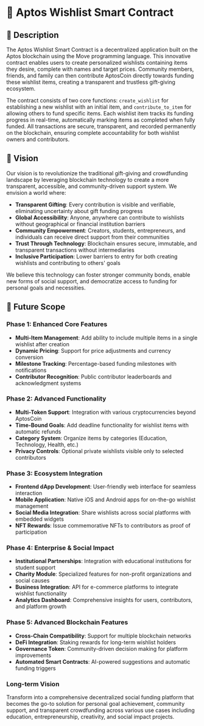 # 🎁 Aptos Wishlist Smart Contract

## 📖 Description

The Aptos Wishlist Smart Contract is a decentralized application built on the Aptos blockchain using the Move programming language. This innovative contract enables users to create personalized wishlists containing items they desire, complete with names and target prices. Community members, friends, and family can then contribute AptosCoin directly towards funding these wishlist items, creating a transparent and trustless gift-giving ecosystem.

The contract consists of two core functions: `create_wishlist` for establishing a new wishlist with an initial item, and `contribute_to_item` for allowing others to fund specific items. Each wishlist item tracks its funding progress in real-time, automatically marking items as completed when fully funded. All transactions are secure, transparent, and recorded permanently on the blockchain, ensuring complete accountability for both wishlist owners and contributors.

## 🔮 Vision

Our vision is to revolutionize the traditional gift-giving and crowdfunding landscape by leveraging blockchain technology to create a more transparent, accessible, and community-driven support system. We envision a world where:

- **Transparent Gifting**: Every contribution is visible and verifiable, eliminating uncertainty about gift funding progress
- **Global Accessibility**: Anyone, anywhere can contribute to wishlists without geographical or financial institution barriers
- **Community Empowerment**: Creators, students, entrepreneurs, and individuals can receive direct support from their communities
- **Trust Through Technology**: Blockchain ensures secure, immutable, and transparent transactions without intermediaries
- **Inclusive Participation**: Lower barriers to entry for both creating wishlists and contributing to others' goals

We believe this technology can foster stronger community bonds, enable new forms of social support, and democratize access to funding for personal goals and necessities.

## 🚀 Future Scope

### Phase 1: Enhanced Core Features
- **Multi-Item Management**: Add ability to include multiple items in a single wishlist after creation
- **Dynamic Pricing**: Support for price adjustments and currency conversion
- **Milestone Tracking**: Percentage-based funding milestones with notifications
- **Contributor Recognition**: Public contributor leaderboards and acknowledgment systems

### Phase 2: Advanced Functionality  
- **Multi-Token Support**: Integration with various cryptocurrencies beyond AptosCoin
- **Time-Bound Goals**: Add deadline functionality for wishlist items with automatic refunds
- **Category System**: Organize items by categories (Education, Technology, Health, etc.)
- **Privacy Controls**: Optional private wishlists visible only to selected contributors

### Phase 3: Ecosystem Integration
- **Frontend dApp Development**: User-friendly web interface for seamless interaction
- **Mobile Application**: Native iOS and Android apps for on-the-go wishlist management
- **Social Media Integration**: Share wishlists across social platforms with embedded widgets
- **NFT Rewards**: Issue commemorative NFTs to contributors as proof of participation

### Phase 4: Enterprise & Social Impact
- **Institutional Partnerships**: Integration with educational institutions for student support
- **Charity Module**: Specialized features for non-profit organizations and social causes
- **Business Integration**: API for e-commerce platforms to integrate wishlist functionality
- **Analytics Dashboard**: Comprehensive insights for users, contributors, and platform growth

### Phase 5: Advanced Blockchain Features
- **Cross-Chain Compatibility**: Support for multiple blockchain networks
- **DeFi Integration**: Staking rewards for long-term wishlist holders
- **Governance Token**: Community-driven decision making for platform improvements
- **Automated Smart Contracts**: AI-powered suggestions and automatic funding triggers

### Long-term Vision
Transform into a comprehensive decentralized social funding platform that becomes the go-to solution for personal goal achievement, community support, and transparent crowdfunding across various use cases including education, entrepreneurship, creativity, and social impact projects.
